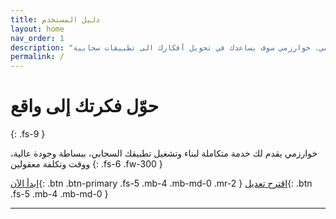 ```yaml
---
title: دليل المستخدم
layout: home
nav_order: 1
description: "اهلآ بك في دليل مستخدم خوارزمي. خوارزمي سوف يساعدك في تحويل أفكارك الى تطبيقات سحابية"
permalink: /
---
```


# حوّل فكرتك إلى واقع
{: .fs-9 }

خوارزمي يقدم لك خدمة متكاملة لبناء وتشغيل تطبيقك السحابي، ببساطة وجودة عالية، ووقت وتكلفة معقولين
{: .fs-6 .fw-300 }

[ابدأ الآن](#getting-started){: .btn .btn-primary .fs-5 .mb-4 .mb-md-0 .mr-2 }
[اقترح تعديل][Just the Docs repo]{: .btn .fs-5 .mb-4 .mb-md-0 }

----

[^1]: The [source file for this page] uses all three markup languages.

[^2]: [It can take up to 10 minutes for changes to your site to publish after you push the changes to GitHub](https://docs.github.com/en/pages/setting-up-a-github-pages-site-with-jekyll/creating-a-github-pages-site-with-jekyll#creating-your-site).

[Just the Docs repo]: https://github.com/paas-tech/khwarzme-docs
